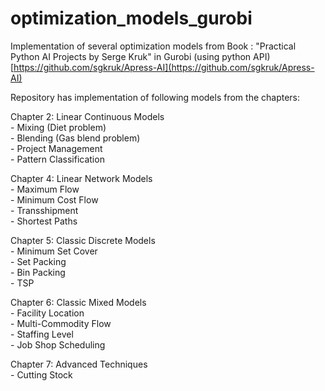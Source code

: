 # optimization_models_gurobi
Implementation of several optimization models from Book : "Practical Python AI Projects by Serge Kruk" in Gurobi (using python API)
[https://github.com/sgkruk/Apress-AI](https://github.com/sgkruk/Apress-AI)

Repository has implementation of following models from the chapters:

Chapter 2: Linear Continuous Models <br />
            - Mixing (Diet problem) <br />
            - Blending (Gas blend problem) <br />
            - Project Management <br />
            - Pattern Classification <br />

Chapter 4: Linear Network Models <br />
            - Maximum Flow <br />
            - Minimum Cost Flow <br />
            - Transshipment <br />
            - Shortest Paths <br />

Chapter 5: Classic Discrete Models <br />
            - Minimum Set Cover <br />
            - Set Packing <br />
            - Bin Packing <br />
            - TSP <br />

Chapter 6: Classic Mixed Models <br />
            - Facility Location <br />
            - Multi-Commodity Flow <br />
            - Staffing Level <br />
            - Job Shop Scheduling <br />

Chapter 7: Advanced Techniques <br />
            - Cutting Stock <br />
